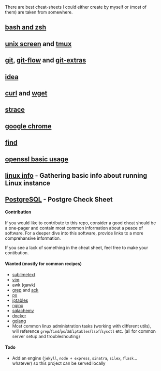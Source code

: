 There are best cheat-sheets I could either create by myself or (most of them) are taken from somewhere.

## [bash and zsh](src/bash-zsh.md)
## [unix screen](src/screen.md) and [tmux](src/tmux.md)
## [git](src/git.md), [git-flow](src/git-flow.md) and [git-extras](src/git-extras.md)
## [idea](src/idea.md)
## [curl](src/curl.md) and [wget](src/wget.md)
## [strace](src/strace.md)
## [google chrome](src/google-chrome.md)
## [find](src/find.md)
## [openssl basic usage](src/openssl.md)
## [linux info](src/linux-info.md) - Gathering basic info about running Linux instance
## [PostgreSQL](src/pg.md) - Postgre Check Sheet

#### Contribution

If you would like to contribute to this repo, consider a good cheat should be a one-pager and contain most common information about a peace of software.
For a deeper dive into this software, provide links to a more comprehansive information.

If you see a lack of something in the cheat sheet, feel free to make your contibution.

#### Wanted (mostly for common recipes)

* [sublimetext](https://www.sublimetext.com/)
* [vim](http://www.vim.org/)
* [awk](http://www.gnu.org/software/gawk/manual/gawk.html) (gawk)
* [grep](https://www.gnu.org/software/grep/) and [ack](http://beyondgrep.com/)
* [ps](https://en.wikipedia.org/wiki/Ps_(Unix))
* [iptables](http://linux.die.net/man/8/iptables)
* [nginx](http://nginx.org/)
* [sqlachemy](http://www.sqlalchemy.org/)
* [docker](https://www.docker.com/)
* [golang](https://golang.org/)
* Most common linux administration tasks (working with different utils), will reference `grep`/`find`/`ps`/`dd`/`iptables`/`lsof`/`sysctl` etc. (all for common server setup and troubleshouting)

#### Todo

* Add an engine (`jekyll`, `node + express`, `sinatra`, `silex`, `flask`... whatever) so this project can be served locally

